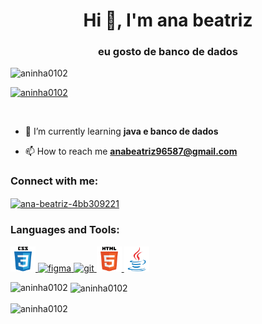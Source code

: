 <h1 align="center">Hi 👋, I'm ana beatriz</h1>
<h3 align="center">eu gosto de banco de dados</h3>

<p align="left"> <img src="https://komarev.com/ghpvc/?username=aninha0102&label=Profile%20views&color=0e75b6&style=flat" alt="aninha0102" /> </p>

<p align="left"> <a href="https://github.com/ryo-ma/github-profile-trophy"><img src="https://github-profile-trophy.vercel.app/?username=aninha0102" alt="aninha0102" /></a> </p>

<p align="left"> <a href="https://twitter.com/" target="blank"><img src="https://img.shields.io/twitter/follow/?logo=twitter&style=for-the-badge" alt="" /></a> </p>

- 🌱 I’m currently learning **java e banco de dados**

- 📫 How to reach me **anabeatriz96587@gmail.com**

<h3 align="left">Connect with me:</h3>
<p align="left">
<a href="https://linkedin.com/in/ana-beatriz-4bb309221" target="blank"><img align="center" src="https://raw.githubusercontent.com/rahuldkjain/github-profile-readme-generator/master/src/images/icons/Social/linked-in-alt.svg" alt="ana-beatriz-4bb309221" height="30" width="40" /></a>
</p>

<h3 align="left">Languages and Tools:</h3>
<p align="left"> <a href="https://www.w3schools.com/css/" target="_blank" rel="noreferrer"> <img src="https://raw.githubusercontent.com/devicons/devicon/master/icons/css3/css3-original-wordmark.svg" alt="css3" width="40" height="40"/> </a> <a href="https://www.figma.com/" target="_blank" rel="noreferrer"> <img src="https://www.vectorlogo.zone/logos/figma/figma-icon.svg" alt="figma" width="40" height="40"/> </a> <a href="https://git-scm.com/" target="_blank" rel="noreferrer"> <img src="https://www.vectorlogo.zone/logos/git-scm/git-scm-icon.svg" alt="git" width="40" height="40"/> </a> <a href="https://www.w3.org/html/" target="_blank" rel="noreferrer"> <img src="https://raw.githubusercontent.com/devicons/devicon/master/icons/html5/html5-original-wordmark.svg" alt="html5" width="40" height="40"/> </a> <a href="https://www.java.com" target="_blank" rel="noreferrer"> <img src="https://raw.githubusercontent.com/devicons/devicon/master/icons/java/java-original.svg" alt="java" width="40" height="40"/> </a> </p>

<p><img align="left" src="https://github-readme-stats.vercel.app/api/top-langs?username=aninha0102&show_icons=true&locale=en&layout=compact" alt="aninha0102" /></p>

<p>&nbsp;<img align="center" src="https://github-readme-stats.vercel.app/api?username=aninha0102&show_icons=true&locale=en" alt="aninha0102" /></p>

<p><img align="center" src="https://github-readme-streak-stats.herokuapp.com/?user=aninha0102&" alt="aninha0102" /></p>
